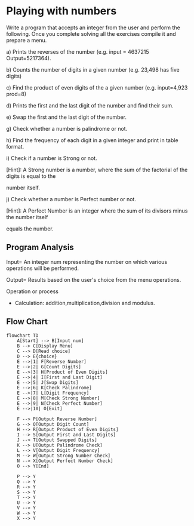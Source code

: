 
# Playing with numbers

Write a program that accepts an integer from the user and perform the following. Once
you complete solving all the exercises compile it and prepare a menu.

a) Prints the reverses of the number (e.g. input = 4637215 Output=5217364).

b) Counts the number of digits in a given number (e.g. 23,498 has five digits)

c) Find the product of even digits of the a given number (e.g. input=4,923 prod=8)

d) Prints the first and the last digit of the number and find their sum.

e) Swap the first and the last digit of the number.

g) Check whether a number is palindrome or not.

h) Find the frequency of each digit in a given integer and print in table format.

i) Check if a number is Strong or not.

[Hint]: A Strong number is a number, where the sum of the factorial of the digits is equal to the

number itself.

j) Check whether a number is Perfect number or not.

[Hint]: A Perfect Number is an integer where the sum of its divisors minus the number itself

equals the number.

## Program Analysis 

Input= An integer num representing the number on which various operations will be performed.

Output= Results based on the user's choice from the menu operations.

Operation or process

*	Calculation: addition,multiplication,division and modulus.







## Flow Chart

```mermaid
flowchart TD
    A[Start] --> B[Input num]
    B --> C[Display Menu]
    C --> D[Read choice]
    D --> E{choice}
    E -->|1| F[Reverse Number]
    E -->|2| G[Count Digits]
    E -->|3| H[Product of Even Digits]
    E -->|4| I[First and Last Digit]
    E -->|5| J[Swap Digits]
    E -->|6| K[Check Palindrome]
    E -->|7| L[Digit Frequency]
    E -->|8| M[Check Strong Number]
    E -->|9| N[Check Perfect Number]
    E -->|10| O[Exit]
    
    F --> P[Output Reverse Number]
    G --> Q[Output Digit Count]
    H --> R[Output Product of Even Digits]
    I --> S[Output First and Last Digits]
    J --> T[Output Swapped Digits]
    K --> U[Output Palindrome Check]
    L --> V[Output Digit Frequency]
    M --> W[Output Strong Number Check]
    N --> X[Output Perfect Number Check]
    O --> Y[End]
    
    P --> Y
    Q --> Y
    R --> Y
    S --> Y
    T --> Y
    U --> Y
    V --> Y
    W --> Y
    X --> Y



   
